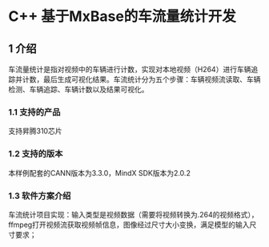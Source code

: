 # C++ 基于MxBase的车流量统计开发
## 1 介绍
车流量统计是指对视频中的车辆进行计数，实现对本地视频（H264）进行车辆追踪并计数，最后生成可视化结果。车流统计分为五个步骤：车辆视频流读取、车辆检测、车辆追踪、车辆计数以及结果可视化。
### 1.1 支持的产品
支持昇腾310芯片
### 1.2 支持的版本
本样例配套的CANN版本为3.3.0，MindX SDK版本为2.0.2
### 1.3 软件方案介绍
车流统计项目实现：输入类型是视频数据（需要将视频转换为.264的视频格式），ffmpeg打开视频流获取视频帧信息，图像经过尺寸大小变换，满足模型的输入尺寸要求；